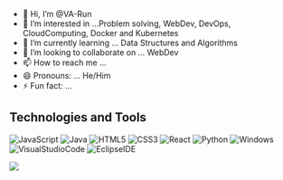 - 👋 Hi, I’m @VA-Run
- 👀 I’m interested in ...Problem solving, WebDev, DevOps, CloudComputing, Docker and Kubernetes
- 🌱 I’m currently learning ... Data Structures and Algorithms
- 💞️ I’m looking to collaborate on ... WebDev
- 📫 How to reach me ... 
- 😄 Pronouns: ... He/Him
- ⚡ Fun fact: ...

## Technologies and Tools

![JavaScript](https://img.shields.io/badge/Code-JavaScript-informational?style=flat&logo=javascript&logoColor=white&color=2bbc8a)
![Java](https://img.shields.io/badge/Code-Java-informational?style=flat&logo=java&logoColor=white&color=2bbc8a)
![HTML5](https://img.shields.io/badge/Code-HTML5-informational?style=flat&logo=html5&logoColor=white&color=2bbc8a)
![CSS3](https://img.shields.io/badge/Code-CSS3-informational?style=flat&logo=css3&logoColor=white&color=2bbc8a)
![React](https://img.shields.io/badge/Framework-React-informational?style=flat&logo=react&logoColor=white&color=2bbc8a)
![Python](https://img.shields.io/badge/Code-Python-informational?style=flat&logo=python&logoColor=white&color=2bbc8a)
![Windows](https://img.shields.io/badge/OS-Windows-informational?style=flat&logo=windows&logoColor=white&color=2bbc8a)
![VisualStudioCode](https://img.shields.io/badge/Editor-VisualStudioCode-informational?style=flat&logo=visual-studio-code&logoColor=white&color=2bbc8a)
![EclipseIDE](https://img.shields.io/badge/Editor-EclipseIDE-informational?style=flat&logo=eclipse-ide&logoColor=white&color=2bbc8a)

![](https://komarev.com/ghpvc/?VA-run=your-github-VA-run&color=green)
<!---
23Palli/23Palli is a ✨ special ✨ repository because its `README.md` (this file) appears on your GitHub profile.
You can click the Preview link to take a look at your changes.
--->
